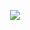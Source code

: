 <p align="center">
  <img src="https://camo.githubusercontent.com/7688f2fcb85511a16328c89ade20c07a403da508a031423eaa94feac6ec49567/68747470733a2f2f752e6375626575706c6f61642e636f6d2f766963746f726665727261726573692f64696e6f2e676966">
</p>

